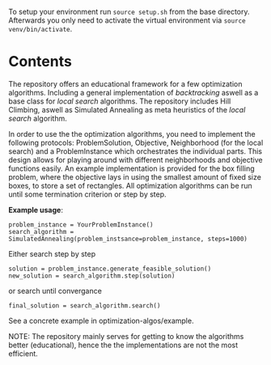 To setup your environment run `source setup.sh` from the base directory.
Afterwards you only need to activate the virtual environment via `source venv/bin/activate`.

# Contents
The repository offers an educational framework for a few optimization algorithms.
Including a general implementation of _backtracking_ aswell as a base class for _local search_ algorithms. The repository includes Hill Climbing, aswell as Simulated Annealing as meta heuristics of the _local search_ algorithm.

In order to use the the optimization algorithms, you need to implement the following protocols: ProblemSolution, Objective, Neighborhood (for the local search) and a ProblemInstance which orchestrates the individual parts.
This design allows for playing around with different neighborhoods and objective functions easily.
An example implementation is provided for the box filling problem, where the objective lays in using the smallest amount of fixed size boxes, to store a set of rectangles.
All optimization algorithms can be run until some termination criterion or step by step.

**Example usage**:
```
problem_instance = YourProblemInstance()
search_algorithm = SimulatedAnnealing(problem_instsance=problem_instance, steps=1000)
```

Either search step by step
```
solution = problem_instance.generate_feasible_solution()
new_solution = search_algorithm.step(solution)
```
or search until convergance
```
final_solution = search_algorithm.search()
```

See a concrete example in optimization-algos/example.


NOTE: The repository mainly serves for getting to know the algorithms better (educational), hence the the implementations are not the most efficient.
